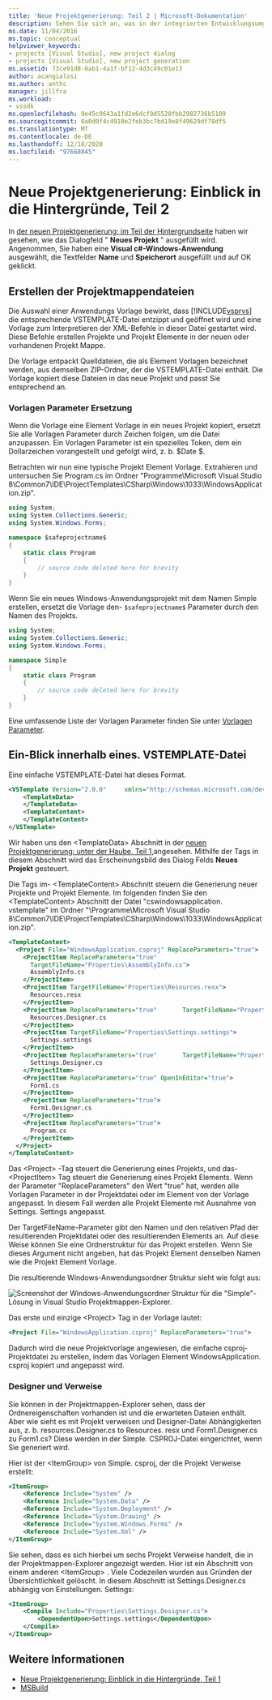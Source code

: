 ```yaml
---
title: 'Neue Projektgenerierung: Teil 2 | Microsoft-Dokumentation'
description: Sehen Sie sich an, was in der integrierten Entwicklungsumgebung (IDE) von Visual Studio passiert, wenn Sie einen eigenen Projekttyp erstellen (Teil 2 von 2).
ms.date: 11/04/2016
ms.topic: conceptual
helpviewer_keywords:
- projects [Visual Studio], new project dialog
- projects [Visual Studio], new project generation
ms.assetid: 73ce91d8-0ab1-4a1f-bf12-4d3c49c01e13
author: acangialosi
ms.author: anthc
manager: jillfra
ms.workload:
- vssdk
ms.openlocfilehash: 9e45c9643a1fd2e6dcf9d5520fbb2982736b5109
ms.sourcegitcommit: 8a0d0f4c4910e2feb3bc7bd19e8f49629df78df5
ms.translationtype: MT
ms.contentlocale: de-DE
ms.lasthandoff: 12/18/2020
ms.locfileid: "97668845"
---
```

# <a name="new-project-generation-under-the-hood-part-two"></a>Neue Projektgenerierung: Einblick in die Hintergründe, Teil 2

In [der neuen Projektgenerierung: im Teil der Hintergrundseite](../../extensibility/internals/new-project-generation-under-the-hood-part-one.md) haben wir gesehen, wie das Dialogfeld " **Neues Projekt** " ausgefüllt wird. Angenommen, Sie haben eine **Visual c#-Windows-Anwendung** ausgewählt, die Textfelder **Name** und **Speicherort** ausgefüllt und auf OK geklickt.

## <a name="generating-the-solution-files"></a>Erstellen der Projektmappendateien
 Die Auswahl einer Anwendungs Vorlage bewirkt, dass [!INCLUDE[vsprvs](../../code-quality/includes/vsprvs_md.md)] die entsprechende VSTEMPLATE-Datei entzippt und geöffnet wird und eine Vorlage zum Interpretieren der XML-Befehle in dieser Datei gestartet wird. Diese Befehle erstellen Projekte und Projekt Elemente in der neuen oder vorhandenen Projekt Mappe.

 Die Vorlage entpackt Quelldateien, die als Element Vorlagen bezeichnet werden, aus demselben ZIP-Ordner, der die VSTEMPLATE-Datei enthält. Die Vorlage kopiert diese Dateien in das neue Projekt und passt Sie entsprechend an.

### <a name="template-parameter-replacement"></a>Vorlagen Parameter Ersetzung
 Wenn die Vorlage eine Element Vorlage in ein neues Projekt kopiert, ersetzt Sie alle Vorlagen Parameter durch Zeichen folgen, um die Datei anzupassen. Ein Vorlagen Parameter ist ein spezielles Token, dem ein Dollarzeichen vorangestellt und gefolgt wird, z. b. $Date $.

 Betrachten wir nun eine typische Projekt Element Vorlage. Extrahieren und untersuchen Sie Program.cs im Ordner "Programme\Microsoft Visual Studio 8\Common7\IDE\ProjectTemplates\CSharp\Windows\1033\WindowsApplication.zip".

```csharp
using System;
using System.Collections.Generic;
using System.Windows.Forms;

namespace $safeprojectname$
{
    static class Program
    {
        // source code deleted here for brevity
    }
}
```

Wenn Sie ein neues Windows-Anwendungsprojekt mit dem Namen Simple erstellen, ersetzt die Vorlage den- `$safeprojectname$` Parameter durch den Namen des Projekts.

```csharp
using System;
using System.Collections.Generic;
using System.Windows.Forms;

namespace Simple
{
    static class Program
    {
        // source code deleted here for brevity
    }
}
```

 Eine umfassende Liste der Vorlagen Parameter finden Sie unter [Vorlagen Parameter](../../ide/template-parameters.md).

## <a name="a-look-inside-a-vstemplate-file"></a>Ein-Blick innerhalb eines. VSTEMPLATE-Datei
 Eine einfache VSTEMPLATE-Datei hat dieses Format.

```xml
<VSTemplate Version="2.0.0"     xmlns="http://schemas.microsoft.com/developer/vstemplate/2005"     Type="Project">
    <TemplateData>
    </TemplateData>
    <TemplateContent>
    </TemplateContent>
</VSTemplate>
```

 Wir haben uns den \<TemplateData> Abschnitt in der [neuen Projektgenerierung: unter der Haube, Teil 1,](../../extensibility/internals/new-project-generation-under-the-hood-part-one.md)angesehen. Mithilfe der Tags in diesem Abschnitt wird das Erscheinungsbild des Dialog Felds **Neues Projekt** gesteuert.

 Die Tags im- \<TemplateContent> Abschnitt steuern die Generierung neuer Projekte und Projekt Elemente. Im folgenden finden Sie den \<TemplateContent> Abschnitt der Datei "cswindowsapplication. vstemplate" im Ordner "\Programme\Microsoft Visual Studio 8\Common7\IDE\ProjectTemplates\CSharp\Windows\1033\WindowsApplication.zip".

```xml
<TemplateContent>
  <Project File="WindowsApplication.csproj" ReplaceParameters="true">
    <ProjectItem ReplaceParameters="true"
      TargetFileName="Properties\AssemblyInfo.cs">
      AssemblyInfo.cs
    </ProjectItem>
    <ProjectItem TargetFileName="Properties\Resources.resx">
      Resources.resx
    </ProjectItem>
    <ProjectItem ReplaceParameters="true"       TargetFileName="Properties\Resources.Designer.cs">
      Resources.Designer.cs
    </ProjectItem>
    <ProjectItem TargetFileName="Properties\Settings.settings">
      Settings.settings
    </ProjectItem>
    <ProjectItem ReplaceParameters="true"       TargetFileName="Properties\Settings.Designer.cs">
      Settings.Designer.cs
    </ProjectItem>
    <ProjectItem ReplaceParameters="true" OpenInEditor="true">
      Form1.cs
    </ProjectItem>
    <ProjectItem ReplaceParameters="true">
      Form1.Designer.cs
    </ProjectItem>
    <ProjectItem ReplaceParameters="true">
      Program.cs
    </ProjectItem>
  </Project>
</TemplateContent>
```

 Das \<Project> -Tag steuert die Generierung eines Projekts, und das- \<ProjectItem> Tag steuert die Generierung eines Projekt Elements. Wenn der Parameter "ReplaceParameters" den Wert "true" hat, werden alle Vorlagen Parameter in der Projektdatei oder im Element von der Vorlage angepasst. In diesem Fall werden alle Projekt Elemente mit Ausnahme von Settings. Settings angepasst.

 Der TargetFileName-Parameter gibt den Namen und den relativen Pfad der resultierenden Projektdatei oder des resultierenden Elements an. Auf diese Weise können Sie eine Ordnerstruktur für das Projekt erstellen. Wenn Sie dieses Argument nicht angeben, hat das Projekt Element denselben Namen wie die Projekt Element Vorlage.

 Die resultierende Windows-Anwendungsordner Struktur sieht wie folgt aus:

 ![Screenshot der Windows-Anwendungsordner Struktur für die "Simple"-Lösung in Visual Studio Projektmappen-Explorer.](../../extensibility/internals/media/simplesolution.png)

 Das erste und einzige \<Project> Tag in der Vorlage lautet:

```xml
<Project File="WindowsApplication.csproj" ReplaceParameters="true">
```

 Dadurch wird die neue Projektvorlage angewiesen, die einfache csproj-Projektdatei zu erstellen, indem das Vorlagen Element WindowsApplication. csproj kopiert und angepasst wird.

### <a name="designers-and-references"></a>Designer und Verweise
 Sie können in der Projektmappen-Explorer sehen, dass der Ordnereigenschaften vorhanden ist und die erwarteten Dateien enthält. Aber wie sieht es mit Projekt verweisen und Designer-Datei Abhängigkeiten aus, z. b. resources.Designer.cs to Resources. resx und Form1.Designer.cs zu Form1.cs?  Diese werden in der Simple. CSPROJ-Datei eingerichtet, wenn Sie generiert wird.

 Hier ist der \<ItemGroup> von Simple. csproj, der die Projekt Verweise erstellt:

```xml
<ItemGroup>
    <Reference Include="System" />
    <Reference Include="System.Data" />
    <Reference Include="System.Deployment" />
    <Reference Include="System.Drawing" />
    <Reference Include="System.Windows.Forms" />
    <Reference Include="System.Xml" />
</ItemGroup>
```

 Sie sehen, dass es sich hierbei um sechs Projekt Verweise handelt, die in der Projektmappen-Explorer angezeigt werden. Hier ist ein Abschnitt von einem anderen \<ItemGroup> . Viele Codezeilen wurden aus Gründen der Übersichtlichkeit gelöscht. In diesem Abschnitt ist Settings.Designer.cs abhängig von Einstellungen. Settings:

```xml
<ItemGroup>
    <Compile Include="Properties\Settings.Designer.cs">
        <DependentUpon>Settings.settings</DependentUpon>
    </Compile>
</ItemGroup>
```

## <a name="see-also"></a>Weitere Informationen

- [Neue Projektgenerierung: Einblick in die Hintergründe, Teil 1](../../extensibility/internals/new-project-generation-under-the-hood-part-one.md)
- [MSBuild](../../msbuild/msbuild.md)
